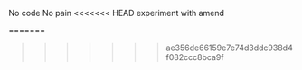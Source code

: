 No code No pain
<<<<<<< HEAD
experiment with amend

=======
>>>>>>> ae356de66159e7e74d3ddc938d4f082ccc8bca9f
